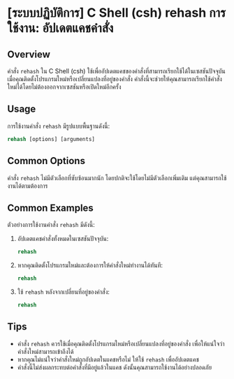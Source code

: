 # [ระบบปฏิบัติการ] C Shell (csh) rehash การใช้งาน: อัปเดตแคชคำสั่ง

## Overview
คำสั่ง `rehash` ใน C Shell (csh) ใช้เพื่ออัปเดตแคชของคำสั่งที่สามารถเรียกใช้ได้ในเซสชันปัจจุบัน เมื่อคุณติดตั้งโปรแกรมใหม่หรือเปลี่ยนแปลงที่อยู่ของคำสั่ง คำสั่งนี้จะช่วยให้คุณสามารถเรียกใช้คำสั่งใหม่ได้โดยไม่ต้องออกจากเซสชันหรือเปิดใหม่อีกครั้ง

## Usage
การใช้งานคำสั่ง `rehash` มีรูปแบบพื้นฐานดังนี้:

```csh
rehash [options] [arguments]
```

## Common Options
คำสั่ง `rehash` ไม่มีตัวเลือกที่ซับซ้อนมากนัก โดยปกติจะใช้โดยไม่มีตัวเลือกเพิ่มเติม แต่คุณสามารถใช้งานได้ตามต้องการ

## Common Examples
ตัวอย่างการใช้งานคำสั่ง `rehash` มีดังนี้:

1. อัปเดตแคชคำสั่งทั้งหมดในเซสชันปัจจุบัน:
   ```csh
   rehash
   ```

2. หากคุณติดตั้งโปรแกรมใหม่และต้องการให้คำสั่งใหม่ทำงานได้ทันที:
   ```csh
   rehash
   ```

3. ใช้ `rehash` หลังจากเปลี่ยนที่อยู่ของคำสั่ง:
   ```csh
   rehash
   ```

## Tips
- คำสั่ง `rehash` ควรใช้เมื่อคุณติดตั้งโปรแกรมใหม่หรือเปลี่ยนแปลงที่อยู่ของคำสั่ง เพื่อให้แน่ใจว่าคำสั่งใหม่สามารถเข้าถึงได้
- หากคุณไม่แน่ใจว่าคำสั่งใหม่ถูกอัปเดตในแคชหรือไม่ ให้ใช้ `rehash` เพื่ออัปเดตแคช
- คำสั่งนี้ไม่ส่งผลกระทบต่อคำสั่งที่มีอยู่แล้วในแคช ดังนั้นคุณสามารถใช้งานได้อย่างปลอดภัย